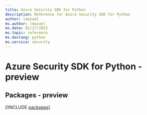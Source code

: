 ```yaml
---
title: Azure Security SDK for Python
description: Reference for Azure Security SDK for Python
author: lmazuel
ms.author: lmazuel
ms.data: 02/17/2023
ms.topic: reference
ms.devlang: python
ms.service: security
---
```

# Azure Security SDK for Python - preview
## Packages - preview
[!INCLUDE [packages](security-index.md)]